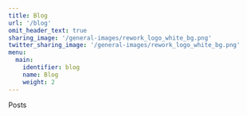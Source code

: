 ```yaml
---
title: Blog
url: '/blog'
omit_header_text: true
sharing_image: '/general-images/rework_logo_white_bg.png'
twitter_sharing_image: '/general-images/rework_logo_white_bg.png'
menu:
  main:
    identifier: blog
    name: Blog
    weight: 2
---
```


Posts
